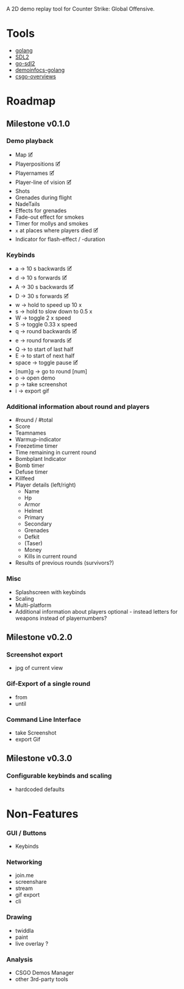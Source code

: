 A 2D demo replay tool for Counter Strike: Global Offensive.

# Tools

* [golang](https://golang.org/)
* [SDL2](https://wiki.libsdl.org/Introduction)
* [go-sdl2](https://github.com/veandco/go-sdl2)
* [demoinfocs-golang](https://github.com/markus-wa/demoinfocs-golang)
* [csgo-overviews](https://github.com/zoidbergwill/csgo-overviews)

# Roadmap

## Milestone v0.1.0

### Demo playback

* Map 🗹
* Playerpositions 🗹
* Playernames 🗹
* Player-line of vision 🗹
* Shots
* Grenades during flight
* NadeTails
* Effects for grenades
* Fade-out effect for smokes
* Timer for mollys and smokes
* `x` at places where players died 🗹
* Indicator for flash-effect / -duration

### Keybinds

* a -> 10 s backwards 🗹
* d -> 10 s forwards 🗹
* A -> 30 s backwards 🗹
* D -> 30 s forwards 🗹
* w -> hold to speed up 10 x
* s -> hold to slow down to 0.5 x
* W -> toggle 2 x speed
* S -> toggle 0.33 x speed
* q -> round backwards 🗹
* e -> round forwards 🗹
* Q -> to start of last half
* E -> to start of next half
* space -> toggle pause 🗹
* [num]g -> go to round [num]
* o -> open demo
* p -> take screenshot
* i -> export gif

### Additional information about round and players

* #round / #total
* Score
* Teamnames
* Warmup-indicator
* Freezetime timer
* Time remaining in current round
* Bombplant Indicator
* Bomb timer
* Defuse timer
* Killfeed
* Player details (left/right)
    - Name
    - Hp
    - Armor
    - Helmet
    - Primary
    - Secondary
    - Grenades
    - Defkit
    - (Taser)
    - Money
    - Kills in current round
* Results of previous rounds (survivors?)

### Misc

* Splashscreen with keybinds
* Scaling
* Multi-platform
* Additional information about players optional - instead letters for weapons
  instead of playernumbers?

## Milestone v0.2.0

### Screenshot export

* jpg of current view

### Gif-Export of a single round

* from
* until

### Command Line Interface

* take Screenshot
* export Gif

## Milestone v0.3.0

### Configurable keybinds and scaling

* hardcoded defaults

# Non-Features

### GUI / Buttons

* Keybinds

### Networking

* join.me
* screenshare
* stream
* gif export
* cli

### Drawing

* twiddla
* paint
* live overlay ?

### Analysis

* CSGO Demos Manager
* other 3rd-party tools
